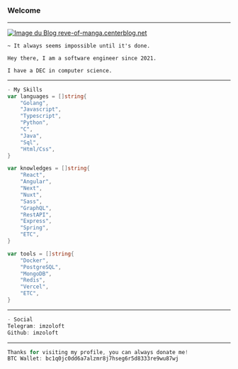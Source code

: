 ## <h3>Welcome</h3>

---

<a href="http://reve-of-manga.centerblog.net"><img src="http://reve-of-manga.r.e.pic.centerblog.net/00746a47.gif" border="0"  alt="Image du Blog reve-of-manga.centerblog.net" /></a>

```
~ It always seems impossible until it's done.

Hey there, I am a software engineer since 2021.

I have a DEC in computer science.
```

---

```go
- My Skills
var languages = []string{
    "Golang",
    "Javascript",
    "Typescript",
    "Python",
    "C",
    "Java",
    "Sql",
    "Html/Css",
}

var knowledges = []string{
    "React",
    "Angular",
    "Next",
    "Nuxt",
    "Sass",
    "GraphQL",
    "RestAPI",
    "Express",
    "Spring",
    "ETC",
}

var tools = []string{
    "Docker",
    "PostgreSQL",
    "MongoDB",
    "Redis",
    "Vercel",
    "ETC",
}
```

---

```go
- Social
Telegram: imzoloft
Github: imzoloft

```

---

```go
Thanks for visiting my profile, you can always donate me!
BTC Wallet: bc1q0jc0dd6a7alzmr8j7hseg6r5d8333re9wu87wj
```

